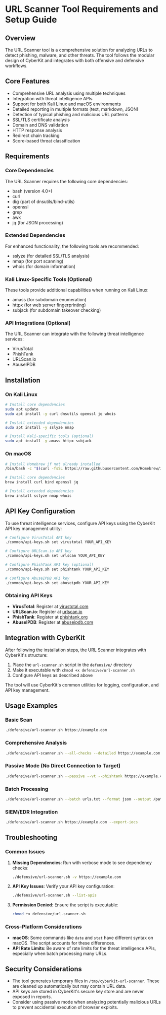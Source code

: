 # URL Scanner Tool Requirements and Setup Guide

## Overview

The URL Scanner tool is a comprehensive solution for analyzing URLs to detect phishing, malware, and other threats. The tool follows the modular design of CyberKit and integrates with both offensive and defensive workflows.

## Core Features

- Comprehensive URL analysis using multiple techniques
- Integration with threat intelligence APIs
- Support for both Kali Linux and macOS environments
- Detailed reporting in multiple formats (text, markdown, JSON)
- Detection of typical phishing and malicious URL patterns
- SSL/TLS certificate analysis
- Domain and DNS validation
- HTTP response analysis
- Redirect chain tracking
- Score-based threat classification

## Requirements

### Core Dependencies

The URL Scanner requires the following core dependencies:

- bash (version 4.0+)
- curl
- dig (part of dnsutils/bind-utils)
- openssl
- grep
- awk
- jq (for JSON processing)

### Extended Dependencies

For enhanced functionality, the following tools are recommended:

- sslyze (for detailed SSL/TLS analysis)
- nmap (for port scanning)
- whois (for domain information)

### Kali Linux-Specific Tools (Optional)

These tools provide additional capabilities when running on Kali Linux:

- amass (for subdomain enumeration)
- httpx (for web server fingerprinting)
- subjack (for subdomain takeover checking)

### API Integrations (Optional)

The URL Scanner can integrate with the following threat intelligence services:

- VirusTotal
- PhishTank
- URLScan.io
- AbuseIPDB

## Installation

### On Kali Linux

```bash
# Install core dependencies
sudo apt update
sudo apt install -y curl dnsutils openssl jq whois

# Install extended dependencies
sudo apt install -y sslyze nmap

# Install Kali-specific tools (optional)
sudo apt install -y amass httpx subjack
```

### On macOS

```bash
# Install Homebrew if not already installed
/bin/bash -c "$(curl -fsSL https://raw.githubusercontent.com/Homebrew/install/HEAD/install.sh)"

# Install core dependencies
brew install curl bind openssl jq

# Install extended dependencies
brew install sslyze nmap whois
```

## API Key Configuration

To use threat intelligence services, configure API keys using the CyberKit API key management utility:

```bash
# Configure VirusTotal API key
./common/api-keys.sh set virustotal YOUR_API_KEY

# Configure URLScan.io API key
./common/api-keys.sh set urlscan YOUR_API_KEY

# Configure PhishTank API key (optional)
./common/api-keys.sh set phishtank YOUR_API_KEY

# Configure AbuseIPDB API key
./common/api-keys.sh set abuseipdb YOUR_API_KEY
```

### Obtaining API Keys

- **VirusTotal**: Register at [virustotal.com](https://www.virustotal.com/gui/join-us)
- **URLScan.io**: Register at [urlscan.io](https://urlscan.io/user/register)
- **PhishTank**: Register at [phishtank.org](https://www.phishtank.com/register.php)
- **AbuseIPDB**: Register at [abuseipdb.com](https://www.abuseipdb.com/register)

## Integration with CyberKit

After following the installation steps, the URL Scanner integrates with CyberKit's structure:

1. Place the `url-scanner.sh` script in the `defensive/` directory
2. Make it executable with `chmod +x defensive/url-scanner.sh`
3. Configure API keys as described above

The tool will use CyberKit's common utilities for logging, configuration, and API key management.

## Usage Examples

### Basic Scan

```bash
./defensive/url-scanner.sh https://example.com
```

### Comprehensive Analysis

```bash
./defensive/url-scanner.sh --all-checks --detailed https://example.com
```

### Passive Mode (No Direct Connection to Target)

```bash
./defensive/url-scanner.sh --passive --vt --phishtank https://example.com
```

### Batch Processing

```bash
./defensive/url-scanner.sh --batch urls.txt --format json --output /path/to/results
```

### SIEM/EDR Integration

```bash
./defensive/url-scanner.sh https://example.com --export-iocs
```

## Troubleshooting

### Common Issues

1. **Missing Dependencies**: Run with verbose mode to see dependency checks:
   ```bash
   ./defensive/url-scanner.sh -v https://example.com
   ```

2. **API Key Issues**: Verify your API key configuration:
   ```bash
   ./defensive/url-scanner.sh --list-apis
   ```

3. **Permission Denied**: Ensure the script is executable:
   ```bash
   chmod +x defensive/url-scanner.sh
   ```

### Cross-Platform Considerations

- **macOS**: Some commands like `date` and `stat` have different syntax on macOS. The script accounts for these differences.
- **API Rate Limits**: Be aware of rate limits for the threat intelligence APIs, especially when batch processing many URLs.

## Security Considerations

- The tool generates temporary files in `/tmp/cyberkit-url-scanner`. These are cleaned up automatically but may contain URL data.
- API keys are stored in CyberKit's secure key store and are never exposed in reports.
- Consider using passive mode when analyzing potentially malicious URLs to prevent accidental execution of browser exploits.
